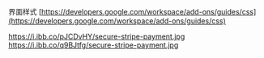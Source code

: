 界面样式
[https://developers.google.com/workspace/add-ons/guides/css](https://developers.google.com/workspace/add-ons/guides/css)



https://i.ibb.co/pJCDvHY/secure-stripe-payment.jpg
https://i.ibb.co/q9BJtfg/secure-stripe-payment.jpg